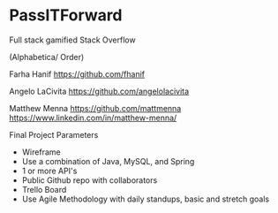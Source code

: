 # PassITForward
Full stack gamified Stack Overflow

(Alphabetica/ Order)

Farha Hanif
https://github.com/fhanif

Angelo LaCivita
https://github.com/angelolacivita

Matthew Menna
https://github.com/mattmenna
https://www.linkedin.com/in/matthew-menna/

Final Project Parameters
* Wireframe
* Use a combination of Java, MySQL, and Spring
* 1 or more API's
* Public Github repo with collaborators
* Trello Board
* Use Agile Methodology with daily standups, basic and stretch goals
